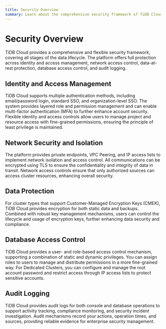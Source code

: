 ```yaml
---
title: Security Overview
summary: Learn about the comprehensive security framework of TiDB Cloud, including identity management, network isolation, data protection, access control, and auditing.
---
```


# Security Overview

TiDB Cloud provides a comprehensive and flexible security framework, covering all stages of the data lifecycle. The platform offers full protection across identity and access management, network access control, data-at-rest protection, database access control, and audit logging.

## Identity and Access Management

TiDB Cloud supports multiple authentication methods, including email/password login, standard SSO, and organization-level SSO.
The system provides layered role and permission management and can enable multi-factor authentication (MFA) to further enhance account security. Flexible identity and access controls allow users to manage project and resource access with fine-grained permissions, ensuring the principle of least privilege is maintained.

## Network Security and Isolation

The platform provides private endpoints, VPC Peering, and IP access lists to implement network isolation and access control.
All communications can be encrypted using TLS to ensure the confidentiality and integrity of data in transit. Network access controls ensure that only authorized sources can access cluster resources, enhancing overall security.

## Data Protection

For cluster types that support Customer-Managed Encryption Keys (CMEK), TiDB Cloud provides encryption for both static data and backups.
Combined with robust key management mechanisms, users can control the lifecycle and usage of encryption keys, further enhancing data security and compliance.

## Database Access Control

TiDB Cloud provides a user- and role-based access control mechanism, supporting a combination of static and dynamic privileges. You can assign roles to users to manage and distribute permissions in a more fine-grained way.
For Dedicated Clusters, you can configure and manage the root account password and restrict access through IP access lists to protect sensitive accounts.

## Audit Logging

TiDB Cloud provides audit logs for both console and database operations to support activity tracking, compliance monitoring, and security incident investigation.
Audit mechanisms record your actions, operation times, and sources, providing reliable evidence for enterprise security management.
